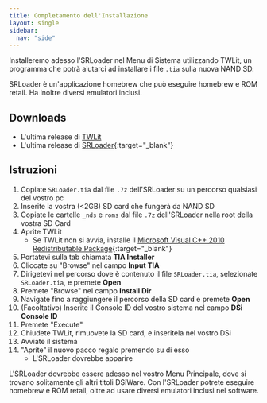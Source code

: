 ```yaml
---
title: Completamento dell'Installazione
layout: single
sidebar:
  nav: "side"
---
```


Installeremo adesso l'SRLoader nel Menu di Sistema utilizzando TWLit, un programma che potrà aiutarci ad installare i file `.tia` sulla nuova NAND SD.

SRLoader è un'applicazione homebrew che può eseguire homebrew e ROM retail. Ha inoltre diversi emulatori inclusi.

## Downloads

- L'ultima release di [TWLit](/assets/files/TWLit.exe)
- L'ultima release di [SRLoader](https://github.com/Robz8/SRLoader/releases){:target="_blank"}

## Istruzioni

1. Copiate `SRLoader.tia` dal file `.7z` dell'SRLoader su un percorso qualsiasi del vostro pc
2. Inserite la vostra (<2GB) SD card che fungerà da NAND SD
3. Copiate le cartelle `_nds` e `roms` dal file `.7z` dell'SRLoader nella root della vostra SD Card
4. Aprite TWLit
    - Se TWLit non si avvia, installe il [Microsoft Visual C++ 2010 Redistributable Package](https://www.microsoft.com/en-us/download/details.aspx?id=5555){:target="_blank"}
5. Portatevi sulla tab chiamata **TIA Installer**
6. Cliccate su "Browse" nel campo **Input TIA**
7. Dirigetevi nel percorso dove è contenuto il file `SRLoader.tia`, selezionate `SRLoader.tia`, e premete **Open**
8. Premete "Browse" nel campo **Install Dir**
9. Navigate fino a raggiungere il percorso della SD card e premete **Open**
10. (Facoltativo) Inserite il Console ID del vostro sistema nel campo **DSi Console ID**
11. Premete "Execute"
12. Chiudete TWLit, rimuovete la SD card, e inseritela nel vostro DSi
13. Avviate il sistema
14. "Aprite" il nuovo pacco regalo premendo su di esso
    - L'SRLoader dovrebbe apparire

L'SRLoader dovrebbe essere adesso nel vostro Menu Principale, dove si trovano solitamente gli altri titoli DSiWare. Con l'SRLoader potrete eseguire homebrew e ROM retail, oltre ad usare diversi emulatori inclusi nel software.
